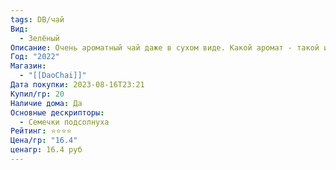 ```yaml
---
tags: DB/чай
Вид:
  - Зелёный
Описание: Очень ароматный чай даже в сухом виде. Какой аромат - такой и вкус. Очень маслянистый вкусный настой. Заваривал как настаиванием. так и проливами. Проливами заваривается значительно лучше.
Год: "2022"
Магазин:
  - "[[DaoChai]]"
Дата покупки: 2023-08-16T23:21
Купил/гр: 20
Наличие дома: Да
Основные дескрипторы:
  - Семечки подсолнуха
Рейтинг: ⭐️⭐️⭐️⭐️
Цена/гр: "16.4"
ценагр: 16.4 руб
---
```

